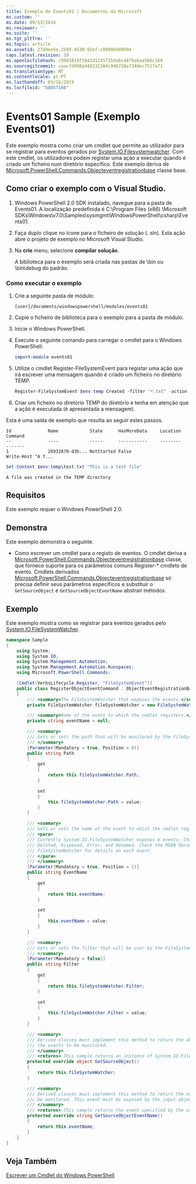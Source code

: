 ```yaml
---
title: Exemplo de Events01 | Documentos da Microsoft
ms.custom: ''
ms.date: 09/13/2016
ms.reviewer: ''
ms.suite: ''
ms.tgt_pltfrm: ''
ms.topic: article
ms.assetid: 27d0ee5e-2589-4530-92ef-c09996b80994
caps.latest.revision: 10
ms.openlocfilehash: c9963819f1842d1245735dabc487babaa566c160
ms.sourcegitcommit: caac7d098a448232304c9d6728e7340ec7517a71
ms.translationtype: MT
ms.contentlocale: pt-PT
ms.lasthandoff: 03/16/2019
ms.locfileid: "58057166"
---
```

# <a name="events01-sample"></a>Events01 Sample (Exemplo Events01)

Este exemplo mostra como criar um cmdlet que permite ao utilizador para se registrar para eventos gerados por [System.IO.Filesystemwatcher](/dotnet/api/System.IO.FileSystemWatcher). Com este cmdlet, os utilizadores podem registar uma ação a executar quando é criado um ficheiro num diretório específico. Este exemplo deriva de [Microsoft.PowerShell.Commands.Objecteventregistrationbase](/dotnet/api/Microsoft.PowerShell.Commands.ObjectEventRegistrationBase) classe base.

## <a name="how-to-build-the-sample-by-using-visual-studio"></a>Como criar o exemplo com o Visual Studio.

1. Windows PowerShell 2.0 SDK instalado, navegue para a pasta de Events01. A localização predefinida é C:\Program Files (x86) \Microsoft SDKs\Windows\v7.0\Samples\sysmgmt\WindowsPowerShell\csharp\Events01.

2. Faça duplo clique no ícone para o ficheiro de solução (. sln). Esta ação abre o projeto de exemplo no Microsoft Visual Studio.

3. Na **crie** menu, selecione **compilar solução**.

    A biblioteca para o exemplo será criada nas pastas de \bin ou \bin\debug do padrão.

### <a name="how-to-run-the-sample"></a>Como executar o exemplo

1. Crie a seguinte pasta de módulo:

    `[user]/documents/windowspowershell/modules/events01`

2. Copie o ficheiro de biblioteca para o exemplo para a pasta de módulo.

3. Inicie o Windows PowerShell.

4. Execute o seguinte comando para carregar o cmdlet para o Windows PowerShell:

    ```powershell
    import-module events01
    ```

5. Utilize o cmdlet Register-FileSystemEvent para registar uma ação que irá escrever uma mensagem quando é criado um ficheiro no diretório TEMP.

    ```powershell
    Register-FileSystemEvent $env:temp Created -filter "*.txt" -action { Write-Host "A file was created in the TEMP directory" }
    ```

6. Criar um ficheiro no diretório TEMP do diretório e tenha em atenção que a ação é executada (é apresentada a mensagem).

Esta é uma saída de exemplo que resulta ao seguir estes passos.

```output
Id              Name            State      HasMoreData     Location             Command
--              ----            -----      -----------     --------             -------
1               26932870-d3b... NotStarted False                                 Write-Host "A f...

```

```powershell
Set-Content $env:temp\test.txt "This is a test file"
```

```output
A file was created in the TEMP directory
```

## <a name="requirements"></a>Requisitos

Este exemplo requer o Windows PowerShell 2.0.

## <a name="demonstrates"></a>Demonstra

Este exemplo demonstra o seguinte.

- Como escrever um cmdlet para o registo de eventos. O cmdlet deriva a [Microsoft.PowerShell.Commands.Objecteventregistrationbase](/dotnet/api/Microsoft.PowerShell.Commands.ObjectEventRegistrationBase) classe, que fornece suporte para os parâmetros comuns Register-* cmdlets de evento. Cmdlets derivados [Microsoft.PowerShell.Commands.Objecteventregistrationbase](/dotnet/api/Microsoft.PowerShell.Commands.ObjectEventRegistrationBase) só precisa definir seus parâmetros específicos e substituir o `GetSourceObject` e `GetSourceObjectEventName` abstrair métodos.

## <a name="example"></a>Exemplo

Este exemplo mostra como se registrar para eventos gerados pelo [System.IO.FileSystemWatcher](https://msdn.microsoft.com/en-us/library/system.io.filesystemwatcher\(v=vs.110\).aspx).

```csharp
namespace Sample
{
    using System;
    using System.IO;
    using System.Management.Automation;
    using System.Management.Automation.Runspaces;
    using Microsoft.PowerShell.Commands;

    [Cmdlet(VerbsLifecycle.Register, "FileSystemEvent")]
    public class RegisterObjectEventCommand : ObjectEventRegistrationBase
    {
        /// <summary>The FileSystemWatcher that exposes the events.</summary>
        private FileSystemWatcher fileSystemWatcher = new FileSystemWatcher();

        /// <summary>Name of the event to which the cmdlet registers.</summary>
        private string eventName = null;

        /// <summary>
        /// Gets or sets the path that will be monitored by the FileSystemWatcher.
        /// </summary>
        [Parameter(Mandatory = true, Position = 0)]
        public string Path
        {
            get
            {
                return this.fileSystemWatcher.Path;
            }

            set
            {
                this.fileSystemWatcher.Path = value;
            }
        }

        /// <summary>
        /// Gets or sets the name of the event to which the cmdlet registers.
        /// <para>
        /// Currently System.IO.FileSystemWatcher exposes 6 events: Changed, Created,
        /// Deleted, Disposed, Error, and Renamed. Check the MSDN documentation of
        /// FileSystemWatcher for details on each event.
        /// </para>
        /// </summary>
        [Parameter(Mandatory = true, Position = 1)]
        public string EventName
        {
            get
            {
                return this.eventName;
            }

            set
            {
                this.eventName = value;
            }
        }

        /// <summary>
        /// Gets or sets the filter that will be user by the FileSystemWatcher.
        /// </summary>
        [Parameter(Mandatory = false)]
        public string Filter
        {
            get
            {
                return this.fileSystemWatcher.Filter;
            }

            set
            {
                this.fileSystemWatcher.Filter = value;
            }
        }

        /// <summary>
        /// Derived classes must implement this method to return the object that generates
        /// the events to be monitored.
        /// </summary>
        /// <returns> This sample returns an instance of System.IO.FileSystemWatcher</returns>
        protected override object GetSourceObject()
        {
            return this.fileSystemWatcher;
        }

        /// <summary>
        /// Derived classes must implement this method to return the name of the event to
        /// be monitored. This event must be exposed by the input object.
        /// </summary>
        /// <returns> This sample returns the event specified by the user with the -EventName parameter.</returns>
        protected override string GetSourceObjectEventName()
        {
            return this.eventName;
        }
    }
}
```

## <a name="see-also"></a>Veja Também

[Escrever um Cmdlet do Windows PowerShell](./writing-a-windows-powershell-cmdlet.md)